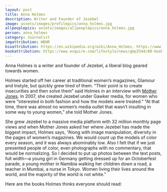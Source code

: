 ```yaml
---
layout: post
title: Anna Holmes
description: Writer and Founder of Jezebel
image: assets/images/profilepics/anna_holmes.jpg
allpeoplepics: assets/images/allpeoplepics/anna_holmes.jpg
person: anna_holmes
category: Journalist
imgattribution: WBUR
bioattribution: https://en.wikipedia.org/wiki/Anna_Holmes, https://www.motherjones.com/media/2013/10/anna-holmes-book-jezebel-interview/
bookattribution: https://www.esquire.com/lifestyle/news/gmp2544/80-books-every-person-should-read/
---
```


Anna Holmes is a writer and founder of Jezebel, a liberal blog geared towards women.

Holmes started off her career at traditional women’s magazines, Glamour and Instyle, but quickly grew tired of them. “Their point is to create insecurities and then solve them” said Holmes in an interview with <a href="https://www.motherjones.com/media/2013/10/anna-holmes-book-jezebel-interview/">Mother Jones</a>. In 2007, she created Jezebel under Gawker media, for women who were “interested in both fashion and how the models were treated.” “At that time, there was almost no women’s media outlet that wasn’t insulting in some way to young women,” she told Mother Jones.

She grew Jezebel to a massive media platform with 32 million monthly page views and when Mother Jones asked her where Jezebel has made the biggest impact, Holmes says, “Along with image manipulation, diversity in the pages of women’s magazines. We would count up the models of color every season, and it was always abominably low. Also I felt that if we just presented people of color, even photographs with no commentary, that would be normalizing. So I decided to put up photos between the text posts, full width—a young girl in Germany getting dressed up for an Octoberfest parade, a young mother in Namibia walking her children down a road, a teacher in Mumbai, a nurse in Tokyo. Women living their lives around the world, and the majority of the world is not white.”  

Here are the books Holmes thinks everyone should read:






